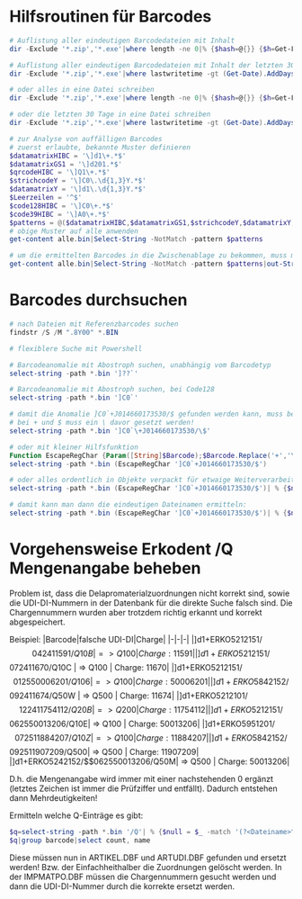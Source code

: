 # Hilfsroutinen für Barcodes

```Powershell
# Auflistung aller eindeutigen Barcodedateien mit Inhalt
dir -Exclude '*.zip','*.exe'|where length -ne 0|% {$hash=@{}} {$h=Get-Filehash $_;If (-Not ($hash.ContainsKey($h.Hash))) {$hash.Add($h.Hash, $_)}} {$hash.Values|sort lastwriteTime}

# Auflistung aller eindeutigen Barcodedateien mit Inhalt der letzten 30 Tage
dir -Exclude '*.zip','*.exe'|where lastwritetime -gt (Get-Date).AddDays(-30) |where length -ne 0|% {$hash=@{}} {$h=Get-Filehash $_;If (-Not ($hash.ContainsKey($h.Hash))) {$hash.Add($h.Hash, $_)}} {$hash.Values|sort lastwritetime}

# oder alles in eine Datei schreiben
dir -Exclude '*.zip','*.exe'|where length -ne 0|% {$hash=@{}} {$h=Get-Filehash $_;If (-Not ($hash.ContainsKey($h.Hash))) {$hash.Add($h.Hash, $_)}} {$hash.Values|sort lastwriteTime}|get-content|set-content Alle.bin

# oder die letzten 30 Tage in eine Datei schreiben
dir -Exclude '*.zip','*.exe'|where lastwritetime -gt (Get-Date).AddDays(-30)|where length -ne 0|% {$hash=@{}} {$h=Get-Filehash $_;If (-Not ($hash.ContainsKey($h.Hash))) {$hash.Add($h.Hash, $_)}} {$hash.Values|sort lastwriteTime}|get-content|set-content Alle.bin

# zur Analyse von auffälligen Barcodes
# zuerst erlaubte, bekannte Muster definieren
$datamatrixHIBC = '\]d1\+.*$'
$datamatrixGS1 = '\]d201.*$'
$qrcodeHIBC = '\]Q1\+.*$'
$strichcodeY = '\]C0\.\d{1,3}Y.*$'
$datamatrixY = '\]d1\.\d{1,3}Y.*$'
$Leerzeilen = '^$'
$code128HIBC = '\]C0\+.*$'
$code39HIBC = '\]A0\+.*$'
$patterns = @($datamatrixHIBC,$datamatrixGS1,$strichcodeY,$datamatrixY,$code128HIBC,$code39HIBC,$Leerzeilen,$qrcodeHIBC)
# obige Muster auf alle anwenden 
get-content alle.bin|Select-String -NotMatch -pattern $patterns

# um die ermittelten Barcodes in die Zwischenablage zu bekommen, muss man vorher explizit in einen String wandeln:
get-content alle.bin|Select-String -NotMatch -pattern $patterns|out-String|Set-Clipboard


```

# Barcodes durchsuchen 

```Powershell
# nach Dateien mit Referenzbarcodes suchen
findstr /S /M ".8Y00" *.BIN

# flexiblere Suche mit Powershell

# Barcodeanomalie mit Abostroph suchen, unabhängig vom Barcodetyp
select-string -path *.bin ']??`'

# Barcodeanomalie mit Abostroph suchen, bei Code128
select-string -path *.bin ']C0`'

# damit die Anomalie ]C0`+J014660173530/$ gefunden werden kann, muss beim Pattern Parameter escaped werden!
# bei + und $ muss ein \ davor gesetzt werden!
select-string -path *.bin ']C0`\+J014660173530/\$'

# oder mit kleiner Hilfsfunktion
Function EscapeRegChar {Param([String]$Barcode);$Barcode.Replace('+','\+').Replace('$','\$')}
select-string -path *.bin (EscapeRegChar ']C0`+J014660173530/$')

# oder alles ordentlich in Objekte verpackt für etwaige Weiterverarbeitung
select-string -path *.bin (EscapeRegChar ']C0`+J014660173530/$')| % {$null = $_ -match '(?<Dateiname>^.*\.bin):(?<Zeile>\d*):(?<Barcode>.*)'; [PSCustomObject]@{Zeile=$Matches.Zeile;Barcode=$Matches.Barcode;Dateiname=$Matches.Dateiname}}

# damit kann man dann die eindeutigen Dateinamen ermitteln:
select-string -path *.bin (EscapeRegChar ']C0`+J014660173530/$')| % {$null = $_ -match '(?<Dateiname>^.*\.bin):(?<Zeile>\d*):(?<Barcode>.*)'; [PSCustomObject]@{Zeile=$Matches.Zeile;Barcode=$Matches.Barcode;Dateiname=$Matches.Dateiname}}|% {dir $_.Dateiname} |% {$hash=@{}} {$h=Get-Filehash $_;If (-Not ($hash.ContainsKey($h.Hash))) {$hash.Add($h.Hash, $_)}} {$hash.Values|sort lastwriteTime}
```

# Vorgehensweise Erkodent /Q Mengenangabe beheben

Problem ist, dass die Delapromaterialzuordnungen nicht korrekt sind, sowie die UDI-DI-Nummern in der Datenbank für die direkte Suche falsch sind. Die Chargennummern wurden aber trotzdem richtig erkannt und korrekt abgespeichert.

Beispiel:
|Barcode|falsche UDI-DI|Charge|
|-|-|-|
|]d1+ERKO5212151/$$042411591/Q10B   | => Q100 | Charge: 11591|
|]d1+ERKO5212151/$$072411670/Q10C   | => Q100 | Charge: 11670|
|]d1+ERKO5212151/$$012550006201/Q106| => Q100 | Charge: 50006201|
|]d1+ERKO5842152/$$092411674/Q50W   | => Q500 | Charge: 11674|
|]d1+ERKO5212101/$$122411754112/Q20B| => Q200 | Charge: 11754112|
|]d1+ERKO5212151/$$062550013206/Q10E| => Q100 | Charge: 50013206|
|]d1+ERKO5951201/$$072511884207/Q10Z| => Q100 | Charge: 11884207|
|]d1+ERKO5842152/$$092511907209/Q500| => Q500 | Charge: 11907209|
|]d1+ERKO5242152/$$062550013206/Q50M| => Q500 | Charge: 50013206|

D.h. die Mengenangabe wird immer mit einer nachstehenden 0 ergänzt (letztes Zeichen ist immer die Prüfziffer und entfällt). Dadurch entstehen dann Mehrdeutigkeiten!

Ermitteln welche Q-Einträge es gibt:
```Powershell
$q=select-string -path *.bin '/Q'| % {$null = $_ -match '(?<Dateiname>^.*\.bin):(?<Zeile>\d*):(?<Barcode>.*)'; [PSCustomObject]@{Zeile=$Matches.Zeile;Barcode=$Matches.Barcode;Dateiname=$Matches.Dateiname}}
$q|group barcode|select count, name
```

Diese müssen nun in ARTIKEL.DBF und ARTUDI.DBF gefunden und ersetzt werden! Bzw. der Einfachheithalber die Zuordnungen gelöscht werden. In der IMPMATPO.DBF müssen die Chargennummern gesucht werden und dann die UDI-DI-Nummer durch die korrekte ersetzt werden.
